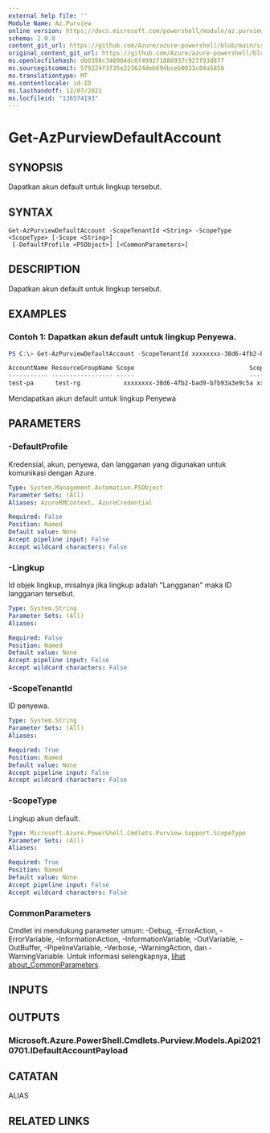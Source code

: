 ```yaml
---
external help file: ''
Module Name: Az.Purview
online version: https://docs.microsoft.com/powershell/module/az.purview/get-azpurviewdefaultaccount
schema: 2.0.0
content_git_url: https://github.com/Azure/azure-powershell/blob/main/src/Purview/help/Get-AzPurviewDefaultAccount.md
original_content_git_url: https://github.com/Azure/azure-powershell/blob/main/src/Purview/help/Get-AzPurviewDefaultAccount.md
ms.openlocfilehash: db0398c348904dc0f499271886937c927f93d877
ms.sourcegitcommit: 579224f3f35e223624deb694bceb0033c84a5856
ms.translationtype: MT
ms.contentlocale: id-ID
ms.lasthandoff: 12/07/2021
ms.locfileid: "136574193"
---
```

# Get-AzPurviewDefaultAccount

## SYNOPSIS
Dapatkan akun default untuk lingkup tersebut.

## SYNTAX

```
Get-AzPurviewDefaultAccount -ScopeTenantId <String> -ScopeType <ScopeType> [-Scope <String>]
 [-DefaultProfile <PSObject>] [<CommonParameters>]
```

## DESCRIPTION
Dapatkan akun default untuk lingkup tersebut.

## EXAMPLES

### Contoh 1: Dapatkan akun default untuk lingkup Penyewa.
```powershell
PS C:\> Get-AzPurviewDefaultAccount -ScopeTenantId xxxxxxxx-38d6-4fb2-bad9-b7b93a3e9c5a -ScopeType Tenant

AccountName ResourceGroupName Scope                                ScopeTenantId                        ScopeType SubscriptionId
----------- ----------------- -----                                -------------                        --------- --------------
test-pa      test-rg            xxxxxxxx-38d6-4fb2-bad9-b7b93a3e9c5a xxxxxxxx-38d6-4fb2-bad9-b7b93a3e9c5a Tenant    xxxxxxxx-1bf0-4dda-aec3
```

Mendapatkan akun default untuk lingkup Penyewa

## PARAMETERS

### -DefaultProfile
Kredensial, akun, penyewa, dan langganan yang digunakan untuk komunikasi dengan Azure.

```yaml
Type: System.Management.Automation.PSObject
Parameter Sets: (All)
Aliases: AzureRMContext, AzureCredential

Required: False
Position: Named
Default value: None
Accept pipeline input: False
Accept wildcard characters: False
```

### -Lingkup
Id objek lingkup, misalnya jika lingkup adalah "Langganan" maka ID langganan tersebut.

```yaml
Type: System.String
Parameter Sets: (All)
Aliases:

Required: False
Position: Named
Default value: None
Accept pipeline input: False
Accept wildcard characters: False
```

### -ScopeTenantId
ID penyewa.

```yaml
Type: System.String
Parameter Sets: (All)
Aliases:

Required: True
Position: Named
Default value: None
Accept pipeline input: False
Accept wildcard characters: False
```

### -ScopeType
Lingkup akun default.

```yaml
Type: Microsoft.Azure.PowerShell.Cmdlets.Purview.Support.ScopeType
Parameter Sets: (All)
Aliases:

Required: True
Position: Named
Default value: None
Accept pipeline input: False
Accept wildcard characters: False
```

### CommonParameters
Cmdlet ini mendukung parameter umum: -Debug, -ErrorAction, -ErrorVariable, -InformationAction, -InformationVariable, -OutVariable, -OutBuffer, -PipelineVariable, -Verbose, -WarningAction, dan -WarningVariable. Untuk informasi selengkapnya, [lihat about_CommonParameters](http://go.microsoft.com/fwlink/?LinkID=113216).

## INPUTS

## OUTPUTS

### Microsoft.Azure.PowerShell.Cmdlets.Purview.Models.Api20210701.IDefaultAccountPayload

## CATATAN

ALIAS

## RELATED LINKS

